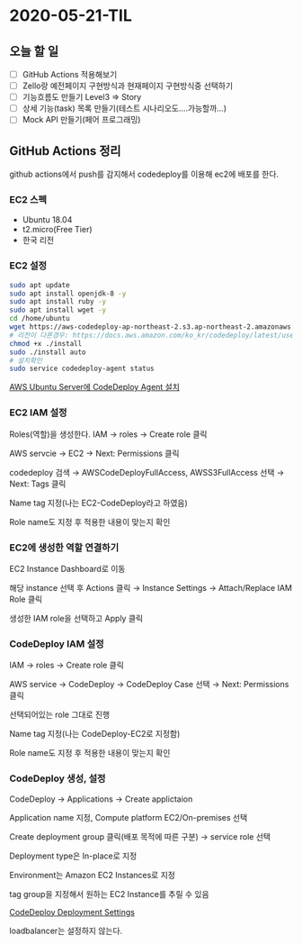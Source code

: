 # 2020-05-21-TIL

## 오늘 할 일

- [ ] GitHub Actions 적용해보기
- [ ] Zello랑 예전페이지 구현방식과 현재페이지 구현방식중 선택하기
- [ ] 기능흐름도 만들기 Level3 ⇒ Story
- [ ] 상세 기능(task) 목록 만들기(테스트 시나리오도....가능할까...)
- [ ] Mock API 만들기(페어 프로그래밍)

## GitHub Actions 정리

github actions에서 push를 감지해서 codedeploy를 이용해 ec2에 배포를 한다.

### EC2 스펙

- Ubuntu 18.04
- t2.micro(Free Tier)
- 한국 리전

### EC2 설정

```sh
sudo apt update
sudo apt install openjdk-8 -y
sudo apt install ruby -y
sudo apt install wget -y
cd /home/ubuntu
wget https://aws-codedeploy-ap-northeast-2.s3.ap-northeast-2.amazonaws.com/latest/install
# 리전이 다른경우: https://docs.aws.amazon.com/ko_kr/codedeploy/latest/userguide/resource-kit.html#resource-kit-bucket-names 참조
chmod +x ./install
sudo ./install auto
# 설치확인
sudo service codedeploy-agent status
```

[AWS Ubuntu Server에 CodeDeploy Agent 설치](https://docs.aws.amazon.com/ko_kr/codedeploy/latest/userguide/codedeploy-agent-operations-install-ubuntu.html)

### EC2 IAM 설정

Roles(역할)을 생성한다. IAM → roles → Create role 클릭

AWS servcie → EC2 → Next: Permissions 클릭

codedeploy 검색 → AWSCodeDeployFullAccess, AWSS3FullAccess 선택 → Next: Tags 클릭

Name tag 지정(나는 EC2-CodeDeploy라고 하였음)

Role name도 지정 후 적용한 내용이 맞는지 확인

### EC2에 생성한 역할 연결하기

EC2 Instance Dashboard로 이동

해당 instance 선택 후 Actions 클릭 → Instance Settings → Attach/Replace IAM Role 클릭

생성한 IAM role을 선택하고 Apply 클릭

### CodeDeploy IAM 설정

IAM → roles → Create role 클릭

AWS service → CodeDeploy → CodeDeploy Case 선택 → Next: Permissions 클릭

선택되어있는 role 그대로 진행

Name tag 지정(나는 CodeDeploy-EC2로 지정함)

Role name도 지정 후 적용한 내용이 맞는지 확인

### CodeDeploy 생성, 설정

CodeDeploy → Applications → Create applictaion

Application name 지정, Compute platform EC2/On-premises 선택

Create deployment group 클릭(배포 목적에 따른 구분) → service role 선택

Deployment type은 In-place로 지정

Environment는 Amazon EC2 Instances로 지정

 tag group을 지정해서 원하는 EC2 Instance를 추릴 수 있음

[CodeDeploy Deployment Settings](https://docs.aws.amazon.com/ko_kr/codedeploy/latest/userguide/deployment-configurations.html)

loadbalancer는 설정하지 않는다.

